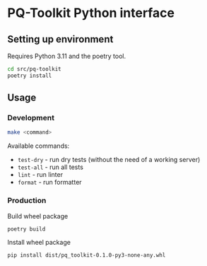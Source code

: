 # PQ-Toolkit Python interface

## Setting up environment

Requires Python 3.11 and the poetry tool.

```bash
cd src/pq-toolkit
poetry install
```

## Usage

### Development

```bash
make <command>
```

Available commands:

- `test-dry` - run dry tests (without the need of a working server)
- `test-all` - run all tests
- `lint` - run linter
- `format` - run formatter

### Production

Build wheel package

```bash
poetry build
```

Install wheel package

```bash
pip install dist/pq_toolkit-0.1.0-py3-none-any.whl
```

